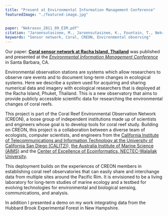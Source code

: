 ```yaml
---
title: "Present at Environmental Information Management Conference"
featuredImage: "./featured-image.jpg"


paper: "Nekrasov_2011_09_EIM.pdf"
citation: "Jaroensutasinee, M., Jaroensutasinee, K., Fountain, T., Nekrasov, M. et al.\"Coral Sensor Network at Racha Island, Thailand.\" Proceedings of the Environmental Information Management Conference. 2011."
keywords: "Sensor network, Coral, CREON, Environmental observing"
---
```



Our paper: **[Coral sensor network at Racha Island, Thailand](/papers/Nekrasov_2011_09_EIM.pdf)** was published and presented at the *[Environmental Information Management Conference](https://eim.ecoinformatics.org/eim2011)* in Santa Barbara, CA.


Environmental observation stations are systems which allow researchers to observe rare events and to document long-term changes in ecological systems. Here we describe a system used for acquiring and sharing numerical data and imagery with ecological researchers that is deployed at the Racha Island, Phuket, Thailand. This is a new observatory that aims to provide publicly accessible scientific data for researching the environmental changes of coral reefs.


This project is part of the Coral Reef Environmental Observation Network (CREON), a loose group of independent institutions made up of scientists and engineers whose goal is to develop tools for coral reef study. Building on CREON, this project is a collaboration between a diverse team of ecologists,
computer scientists, and engineers from the [California Institute of Telecommunications and Information
Technology at the University of California San Diego (CALIT2)](http://www.calit2.net/)), [the Australia Institute of Marine Science (AIMS)](http://www.aims.gov.au) and the [Center of Excellence of Ecoinformatics, NECTEC-Walailak University](https://www.wu.ac.th/en).

This deployment builds on the experiences of CREON members in establishing coral reef observatories that
can easily share and interchange data from multiple sites around the Pacific Rim. It is envisioned to be a living laboratory for long-term studies of marine ecology and a testbed for evolving technologies for environmental and biological sensing, communications, and analysis. 


In addition I presented a demo on my work integrating data from the Hubbard Brook Experimental Forest in New Hampshire.
